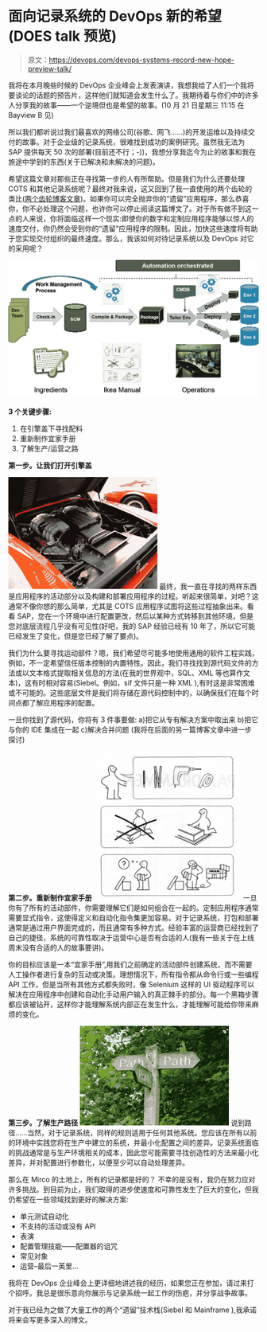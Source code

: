 # 面向记录系统的 DevOps 新的希望(DOES talk 预览)

> 原文：<https://devops.com/devops-systems-record-new-hope-preview-talk/>

我将在本月晚些时候的 DevOps 企业峰会上发表演讲，我想我给了人们一个我将要谈论的话题的预告片，这样他们就知道会发生什么了。我期待着与你们中的许多人分享我的故事——一个逆境但也是希望的故事。(10 月 21 日星期三 11:15 在 Bayview B 见)

所以我们都听说过我们最喜欢的网络公司(谷歌、网飞……)的开发运维以及持续交付的故事。对于企业级的记录系统，很难找到成功的案例研究。虽然我无法为 SAP 提供每天 50 次的部署(目前还不行；-))，我想分享我迄今为止的故事和我在旅途中学到的东西(关于已解决和未解决的问题)。

希望这篇文章对那些正在寻找第一步的人有所帮助。但是我们为什么还要处理 COTS 和其他记录系统呢？最终对我来说，这又回到了我一直使用的两个齿轮的类比([两个齿轮博客文章](http://notafactoryanymore.com/2015/01/28/how-to-support-multi-speed-it-with-devops-and-agile/))。如果你可以完全抛弃你的“遗留”应用程序，那么恭喜你，你不必处理这个问题，也许你可以停止阅读这篇博文了。对于所有做不到这一点的人来说，你将面临这样一个现实:即使你的数字和定制应用程序能够以惊人的速度交付，你仍然会受到你的“遗留”应用程序的限制。因此，加快这些速度将有助于您实现交付组织的最终速度。那么，我该如何对待记录系统以及 DevOps 对它的采用呢？

[![DOES1](img/05dd3f0d2e279257863b042d463e44ea.png)](https://devops.com/wp-content/uploads/2015/10/DOES1.png)

**3 个关键步骤:**

1.  在引擎盖下寻找配料
2.  重新制作宜家手册
3.  了解生产/运营之路

**第一步。让我们打开引擎盖**

[![DOES2](img/63d4be22dfb6f0241a1cf882fe8e7f71.png)](https://devops.com/wp-content/uploads/2015/10/DOES2.png) 最终，我一直在寻找的两样东西是应用程序的活动部分以及构建和部署应用程序的过程。听起来很简单，对吧？这通常不像你想的那么简单，尤其是 COTS 应用程序试图将这些过程抽象出来。看看 SAP，您在一个环境中进行配置更改，然后以某种方式转移到其他环境，但是您对底层流程几乎没有可见性(好吧，我的 SAP 经验已经有 10 年了，所以它可能已经发生了变化，但是您已经了解了要点)。

我们为什么要寻找运动部件？嗯，我们希望尽可能多地使用通用的软件工程实践，例如，不一定希望信任版本控制的内置特性。因此，我们寻找找到源代码文件的方法或以文本格式提取相关信息的方法(在我的世界观中，SQL、XML 等也算作文本)，这有时相对容易(Siebel。例如，sif 文件只是一种 XML ),有时这是非常困难或不可能的。这些底层文件是我们将存储在源代码控制中的，以确保我们在每个时间点都了解应用程序的配置。

一旦你找到了源代码，你将有 3 件事要做:
a)把它从专有解决方案中取出来
b)把它与你的 IDE
集成在一起 c)解决合并问题
(我将在后面的另一篇博客文章中进一步探讨)

**第二步。重新制作宜家手册**
[![DOES3](img/41184051f790b3dcb5c2e21d9ade395f.png)](https://devops.com/wp-content/uploads/2015/10/DOES3.png) 一旦你有了所有的活动部件，你需要理解它们是如何组合在一起的。定制应用程序通常需要显式指令，这使得定义和自动化指令集更加容易。对于记录系统，打包和部署通常是通过用户界面完成的，而且通常有多种方式。经验丰富的运营商已经找到了自己的捷径，系统的可靠性取决于运营中心是否有合适的人(我有一些关于在上线周末没有合适的人的故事要讲)。

你的目标应该是一本“宜家手册”,用我们之前确定的活动部件创建系统，而不需要人工操作者进行复杂的互动或决策。理想情况下，所有指令都从命令行或一些编程 API 工作，但是当所有其他方式都失败时，像 Selenium 这样的 UI 驱动程序可以解决在应用程序中创建和自动化手动用户输入的真正棘手的部分。每一个黑箱步骤都应该被钻开，这样你才能理解系统内部正在发生什么，才能理解可能给你带来麻烦的变化。

**第三步。了解生产路径**
[![does4](img/4dc0d0d5bdd59f337fb4d65659f17908.png)](https://devops.com/wp-content/uploads/2015/10/does4.jpg) 说到路径……当然，对于记录系统，同样的规则适用于任何其他系统。您应该在所有以前的环境中实践您将在生产中建立的系统，并最小化配置之间的差异。记录系统面临的挑战通常是与生产环境相关的成本，因此您可能需要寻找创造性的方法来最小化差异，并对配置进行参数化，以便至少可以自动处理差异。

那么在 Mirco 的土地上，所有的记录都是好的？
不幸的是没有，我仍在努力应对许多挑战。到目前为止，我们取得的进步使速度和可靠性发生了巨大的变化，但我仍希望在一些领域找到更好的解决方案:

*   单元测试自动化
*   不支持的活动或没有 API
*   表演
*   配置管理技能——配置器的诅咒
*   常见对象
*   运营–最后一英里…

我将在 DevOps 企业峰会上更详细地讲述我的经历，如果您正在参加，请过来打个招呼。我总是很乐意向你展示与记录系统一起工作的伤疤，并分享战争故事。

对于我已经为之做了大量工作的两个“遗留”技术栈(Siebel 和 Mainframe ),我承诺将来会写更多深入的博文。